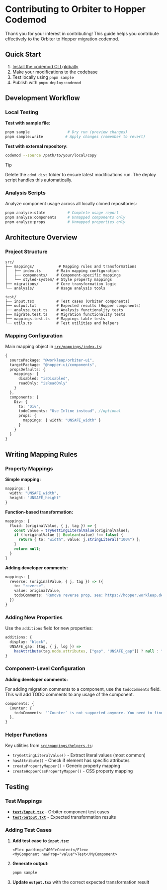 # Contributing to Orbiter to Hopper Codemod

Thank you for your interest in contributing! This guide helps you contribute effectively to the Orbiter to Hopper migration codemod.

## Quick Start

1. [Install the codemod CLI globally](https://docs.codemod.com/deploying-codemods/cli#installation)
2. Make your modifications to the codebase
3. Test locally using `pnpm sample`
4. Publish with `pnpm deploy:codemod`

## Development Workflow

### Local Testing

**Test with sample file:**

```bash
pnpm sample                 # Dry run (preview changes)
pnpm sample:write          # Apply changes (remember to revert)
```

**Test with external repository:**

```bash
codemod --source /path/to/your/local/copy
```

> [!TIP]
> Delete the `cdmd_dist` folder to ensure latest modifications run. The deploy script handles this automatically.

### Analysis Scripts

Analyze component usage across all locally cloned repositories:

```bash
pnpm analyze:state          # Complete usage report
pnpm analyze:components     # Unmapped components only
pnpm analyze:props          # Unmapped properties only
```

## Architecture Overview

### Project Structure

```text
src/
├── mappings/           # Mapping rules and transformations
│   ├── index.ts       # Main mapping configuration
│   ├── components/    # Component-specific mappings
│   └── styled-system/ # Style property mappings
├── migrations/        # Core transformation logic
└── analysis/          # Usage analysis tools

test/
├── input.tsx          # Test cases (Orbiter components)
├── output.txt         # Expected results (Hopper components)
├── analyze.test.ts    # Analysis functionality tests
├── migrate.test.ts    # Migration functionality tests
├── mappings.test.ts   # Mappings table tests
└── utils.ts           # Test utilities and helpers
```

### Mapping Configuration

Main mapping object in [`src/mappings/index.ts`](/src/mappings/index.ts):

```ts
{
  sourcePackage: "@workleap/orbiter-ui",
  targetPackage: "@hopper-ui/components",
  propsDefaults: {
    mappings: {
      disabled: "isDisabled",
      readOnly: "isReadOnly"
    }
  },
  components: {
    Div: {
      to: "Div",
      todoComments: "Use Inline instead", //optional
      props: {
        mappings: { width: "UNSAFE_width" }
      }
    }
  }
}
```

## Writing Mapping Rules

### Property Mappings

**Simple mapping:**

```ts
mappings: {
  width: "UNSAFE_width",
  height: "UNSAFE_height"
}
```

**Function-based transformation:**

```ts
mappings: {
  fluid: (originalValue, { j, tag }) => {
    const value = tryGettingLiteralValue(originalValue);
    if (!originalValue || Boolean(value) !== false) {
      return { to: "width", value: j.stringLiteral("100%") };
    }
    return null;
  }
}
```

**Adding developer comments:**

```ts
mappings: {
  reverse: (originalValue, { j, tag }) => ({
    to: "reverse",
    value: originalValue,
    todoComments: "Remove reverse prop, see: https://hopper.workleap.design/components/Flex#migration-notes"
  })
}
```

### Adding New Properties

Use the `additions` field for new properties:

```ts
additions: {
  display: "block",
  UNSAFE_gap: (tag, { j, log }) => 
    hasAttribute(tag.node.attributes, ["gap", "UNSAFE_gap"]) ? null : "1.25rem"
}
```

### Component-Level Configuration

**Adding developer comments:**

For adding migration comments to a component, use the `todoComments` field. This will add TODO comments to any usage of the component.

```ts
components: {
  Counter: {
    todoComments: "`Counter` is not supported anymore. You need to find an alternative."
  },
}
```

### Helper Functions

Key utilities from [`src/mappings/helpers.ts`](/src/mappings/helpers.ts):

- `tryGettingLiteralValue()` - Extract literal values (most common)
- `hasAttribute()` - Check if element has specific attributes
- `createPropertyMapper()` - Generic property mapping
- `createHopperCssPropertyMapper()` - CSS property mapping

## Testing

### Test Mappings

- **[`test/input.tsx`](/test/input.tsx)** - Orbiter component test cases
- **[`test/output.txt`](/test/output.txt)** - Expected transformation results

### Adding Test Cases

1. **Add test case to `input.tsx`:**

   ```tsx
   <Flex padding="400">Content</Flex>
   <MyComponent newProp="value">Test</MyComponent>
   ```

2. **Generate output:**

   ```bash
   pnpm sample
   ```

3. **Update `output.tsx`** with the correct expected transformation result

